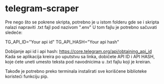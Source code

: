 # telegram-scraper

Pre nego što se pokrene skripta, potrebno je u istom folderu gde se i skripta nalazi napraviti .txt fajl pod nazivom ".env"
U tom fajlu je potrebno sačuvati sledeće:

TG_API_ID="Your api id"
TG_API_HASH="Your api hash"

Dobijanje api id i api hash: https://core.telegram.org/api/obtaining_api_id
Kada se aplikacija kreira po uputstvu sa linka, dobićete API ID i API HASH, koje ćete uneti umesto teksta pod navodnicima u .txt fajlu koji je kreiran.

Takođe je potrebno preko terminala instalirati sve korišćene biblioteke koristeći funkciju pip.
